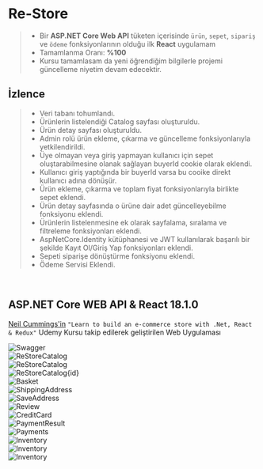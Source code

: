 # Re-Store
> *  Bir **ASP.NET Core Web API** tüketen içerisinde `ürün`, `sepet`, `sipariş` ve `ödeme` fonksiyonlarının olduğu ilk **React** uygulamam
> *  Tamamlanma Oranı: **%100**
> *  Kursu tamamlasam da yeni öğrendiğim bilgilerle projemi güncelleme niyetim devam edecektir.

## İzlence
> * Veri tabanı tohumlandı.
> * Ürünlerin listelendiği Catalog sayfası oluşturuldu.
> * Ürün detay sayfası oluşturuldu.
> * Admin rolü ürün ekleme, çıkarma ve güncelleme fonksiyonlarıyla yetkilendirildi.
> * Üye olmayan veya giriş yapmayan kullanıcı için sepet oluştarabilmesine olanak sağlayan buyerId cookie olarak eklendi.
> * Kullanıcı giriş yaptığında bir buyerId varsa bu cooike direkt kullanıcı adına dönüşür.
> * Ürün ekleme, çıkarma ve toplam fiyat fonksiyonlarıyla birlikte sepet eklendi.
> * Ürün detay sayfasında o ürüne dair adet güncelleyebilme fonksiyonu eklendi.
> * Ürünlerin listelenmesine ek olarak sayfalama, sıralama ve filtreleme fonksiyonları eklendi.
> * AspNetCore.Identity kütüphanesi ve JWT kullanılarak başarılı bir şekilde Kayıt Ol/Giriş Yap fonksiyonları eklendi.
> * Sepeti siparişe dönüştürme fonksiyonu eklendi.
> * Ödeme Servisi Eklendi.
<br/>

## ASP.NET Core WEB API & React 18.1.0
[Neil Cummings'in](https://www.udemy.com/user/neil-cummings-2/) `"Learn to build an e-commerce store with .Net, React & Redux"` Udemy Kursu takip edilerek geliştirilen Web Uygulaması


<img src="https://github.com/enesozmus/Re-Store/blob/master/preview/asset1.png" alt="Swagger" title="Swagger">

<br/>

<img src="https://github.com/enesozmus/Re-Store/blob/master/preview/asset2.1.png" alt="ReStoreCatalog" title="ReStoreCatalog">

<br/>

<img src="https://github.com/enesozmus/Re-Store/blob/master/preview/asset2.2.png" alt="ReStoreCatalog" title="Filter">

<br/>

<img src="https://github.com/enesozmus/Re-Store/blob/master/preview/asset3.1.png" alt="ReStoreCatalog{id}" title="ReStoreCatalog{id}">

<br/>

<img src="https://github.com/enesozmus/Re-Store/blob/master/preview/asset4.png" alt="Basket" title="Basket">

<br/>

<img src="https://github.com/enesozmus/Re-Store/blob/master/preview/asset5.1.png" alt="ShippingAddress" title="ShippingAddress">

<br/>

<img src="https://github.com/enesozmus/Re-Store/blob/master/preview/asset5.2.png" alt="SaveAddress" title="SaveAddress">

<br/>

<img src="https://github.com/enesozmus/Re-Store/blob/master/preview/asset5.3.png" alt="Review" title="Review">

<br/>

<img src="https://github.com/enesozmus/Re-Store/blob/master/preview/asset5.4.png" alt="CreditCard" title="CreditCard">

<br/>

<img src="https://github.com/enesozmus/Re-Store/blob/master/preview/asset5.5.png" alt="PaymentResult" title="PaymentResult">

<br/>

<img src="https://github.com/enesozmus/Re-Store/blob/master/preview/asset6.png" alt="Payments" title="Payments">

<br/>

<img src="https://github.com/enesozmus/Re-Store/blob/master/preview/asset7.1.png" alt="Inventory" title="Inventory">

<br/>

<img src="https://github.com/enesozmus/Re-Store/blob/master/preview/asset7.2.png" alt="Inventory" title="Inventory">

<br/>

<img src="https://github.com/enesozmus/Re-Store/blob/master/preview/asset7.3.png" alt="Inventory" title="Inventory">
